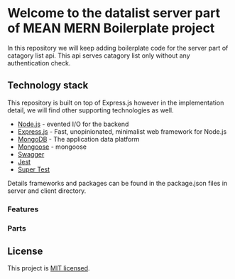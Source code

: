 # Welcome to the datalist server part of MEAN MERN Boilerplate project


In this repository we will keep adding boilerplate code for the server part of catagory list api.
This api serves catagory list only without any authentication check.


## Technology stack

This repository is built on top of Express.js however in the implementation detail, we will find other supporting technologies as well.

- [Node.js] - evented I/O for the backend
- [Express.js] - Fast, unopinionated, minimalist web framework for Node.js
- [MongoDB] - The application data platform
- [Mongoose] - mongoose
- [Swagger]
- [Jest]
- [Super Test]

Details frameworks and packages can be found in the package.json files in server and client directory.

### Features

### Parts

## License

This project is [MIT licensed](https://github.com/facebook/react/blob/main/LICENSE).

[node.js]: http://nodejs.org
[express.js]: http://expressjs.com
[docker]: https://www.docker.com
[react]: https://reactjs.org/
[mongodb]: https://www.mongodb.com/
[testing library]: https://testing-library.com/
[axios]: https://github.com/axios/axios
[mongoose]: https://mongoosejs.com/
[swagger]: https://swagger.io/
[jest]: https://jestjs.io/
[super test]: https://github.com/visionmedia/supertest
